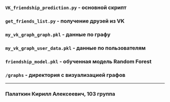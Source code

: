 ### `VK_friendship_prediction.py` - основной скрипт 
### `get_friends_list.py` - получение друзей из VK
### `my_vk_graph_graph.pkl` - данные по графу
### `my_vk_graph_user_data.pkl` - данные по пользователям
### `friendship_model.pkl` - обученная модель Random Forest
### `/graphs` - директория с визуализацией графов
---
### Палаткин Кирилл Алексеевич, 103 группа
